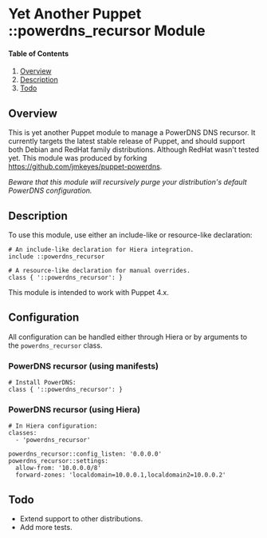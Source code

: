 # Yet Another Puppet ::powerdns_recursor Module


#### Table of Contents

 1. [Overview](#overview)
 2. [Description](#description)
 3. [Todo](#todo)

## Overview

This is yet another Puppet module to manage a PowerDNS DNS recursor. It currently targets the
latest stable release of Puppet, and should support both Debian and RedHat family distributions.
Although RedHat wasn't tested yet. This module was produced by forking https://github.com/jmkeyes/puppet-powerdns.


*Beware that this module will recursively purge your distribution's default PowerDNS configuration.*

## Description

To use this module, use either an include-like or resource-like declaration:

    # An include-like declaration for Hiera integration.
    include ::powerdns_recursor

    # A resource-like declaration for manual overrides.
    class { '::powerdns_recursor': }

This module is intended to work with Puppet 4.x.

## Configuration

All configuration can be handled either through Hiera or by arguments to the `powerdns_recursor` class.

### PowerDNS recursor (using manifests)

    # Install PowerDNS:
    class { '::powerdns_recursor': }

### PowerDNS recursor (using Hiera)

    # In Hiera configuration:
    classes:
      - 'powerdns_recursor'

    powerdns_recursor::config_listen: '0.0.0.0'
    powerdns_recursor::settings:
      allow-from: '10.0.0.0/8'
      forward-zones: 'localdomain=10.0.0.1,localdomain2=10.0.0.2'

## Todo

  * Extend support to other distributions.
  * Add more tests.

